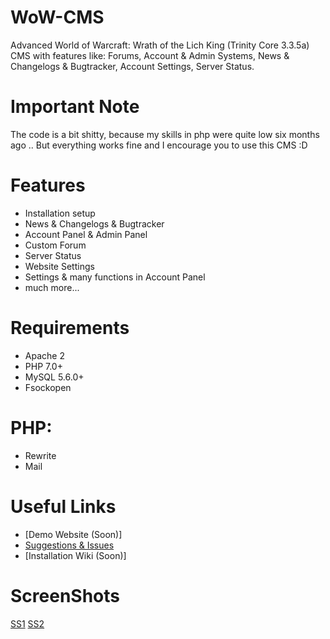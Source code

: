 # WoW-CMS

Advanced World of Warcraft: Wrath of the Lich King (Trinity Core 3.3.5a) CMS with features like: Forums, Account &amp; Admin Systems, News &amp; Changelogs &amp; Bugtracker, Account Settings, Server Status.

# Important Note

The code is a bit shitty, because my skills in php were quite low six months ago .. But everything works fine and I encourage you to use this CMS :D

# Features
- Installation setup
- News & Changelogs & Bugtracker
- Account Panel & Admin Panel
- Custom Forum
- Server Status
- Website Settings
- Settings & many functions in Account Panel
- much more...

# Requirements
- Apache 2
- PHP 7.0+
- MySQL 5.6.0+
- Fsockopen

# PHP:
- Rewrite
- Mail

# Useful Links
- [Demo Website (Soon)]
- [Suggestions & Issues](https://github.com/Markuu/WoW-CMS/issues)
- [Installation Wiki (Soon)]

# ScreenShots
[SS1](https://i.imgur.com/RoxJE24.png)
[SS2](https://i.imgur.com/xtMF1w6.png)